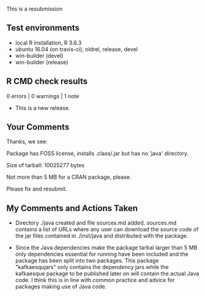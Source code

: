 This is a resubmission


## Test environments
* local R installation, R 3.6.3
* ubuntu 16.04 (on travis-ci), oldrel, release, devel
* win-builder (devel)
* win-builder (release)


## R CMD check results

0 errors | 0 warnings | 1 note

* This is a new release.


## Your Comments

Thanks, we see:

   Package has FOSS license, installs .class/.jar but has no 'java'
directory.

   Size of tarball: 10025277 bytes

Not more than 5 MB for a CRAN package, please.

Please fix and resubmit.



## My Comments and Actions Taken

- Directory ./java created and file sources.md added. sources.md contains 
a list of URLs where any user can download the source code of the jar files 
contained in ./inst/java and distributed with the package.

- Since the Java dependencies make the package tarbal larger than 5 MB only 
dependencies essential for running have been included and the 
package has been split into two packages. This package "kafkaesqujars" only 
contains the dependency jars while the kafkaesque package to be published 
later on will contain the actual Java code. I think this is in line with 
common practice and advice for packages making use of Java code. 